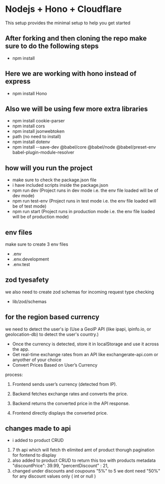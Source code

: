 # Nodejs + Hono + Cloudflare

This setup provides the minimal setup to help you get started

## After forking and then cloning the repo make sure to do the following steps
- npm install

## Here we are working with hono instead of express 
- npm install Hono

## Also we will be using few more extra libraries
- npm install cookie-parser
- npm install cors
- npm install jsonwebtoken
- path (no need to install)
- npm install dotenv
- npm install --save-dev @babel/core @babel/node @babel/preset-env babel-plugin-module-resolver

## how will you run the project
- make sure to check the package.json file
- i have included scripts inside the package.json
- npm run dev (Project runs in dev mode i.e. the env file loaded will be of dev mode)
- npm run test-env (Project runs in test mode i.e. the env file loaded will be of test mode)
- npm run start (Project runs in production mode i.e. the env file loaded will be of production mode)

## env files
make sure to create 3 env files

- .env
- .env.development
- .env.test

## zod tyesafety
we also need to create zod schemas for incoming request type checking

- lib/zod/schemas

## for the region based currency 
we need to detect the user's ip (Use a GeoIP API (like ipapi, ipinfo.io, or geolocation-db) to detect the user's country.)

- Once the currency is detected, store it in localStorage and use it across the app.
- Get real-time exchange rates from an API like exchangerate-api.com or anyother of your choice
- Convert Prices Based on User’s Currency

process: 
1. Frontend sends user’s currency (detected from IP).

2. Backend fetches exchange rates and converts the price.

3. Backend returns the converted price in the API response.

4. Frontend directly displays the converted price.

## changes made to api

- i added to product CRUD

1.   7 th api which will fetch th elimited amt of product thorugh pagination for fontend to display
2.  also added to product CRUD to return this too with products metadata
    "discountPrice": 39.99,
    "percentDiscount" : 21,
3. changed under discounts and coupouns 
   "5%" to 5
   we dont need "50%" for any discount values only ( int or null )